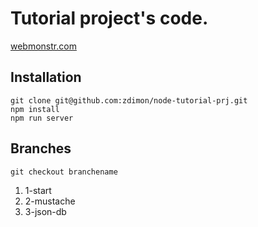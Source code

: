 # Tutorial project's code.

[webmonstr.com](http://webmonstr.com)

## Installation

    git clone git@github.com:zdimon/node-tutorial-prj.git
    npm install
    npm run server
    
    
## Branches

    git checkout branchename

1. 1-start
2. 2-mustache
3. 3-json-db
